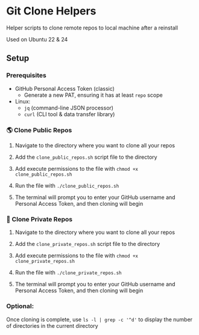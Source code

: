 # Git Clone Helpers

Helper scripts to clone remote repos to local machine after a reinstall

Used on Ubuntu 22 & 24

## Setup

### Prerequisites
* GitHub Personal Access Token (classic)
  * Generate a new PAT, ensuring it has at least `repo` scope
* Linux:
  * `jq` (command-line JSON processor)
  * `curl` (CLI tool & data transfer library)  

### 🌎 Clone Public Repos

1. Navigate to the directory where you want to clone all your repos

2. Add the `clone_public_repos.sh` script file to the directory

3. Add execute permissions to the file with `chmod +x clone_public_repos.sh`

4. Run the file with `./clone_public_repos.sh`

5. The terminal will prompt you to enter your GitHub username and Personal Access Token, and then cloning will begin

### 🤫 Clone Private Repos 

1. Navigate to the directory where you want to clone all your repos

2. Add the `clone_private_repos.sh` script file to the directory

3. Add execute permissions to the file with `chmod +x clone_private_repos.sh`

4. Run the file with `./clone_private_repos.sh`

5. The terminal will prompt you to enter your GitHub username and Personal Access Token, and then cloning will begin

### Optional: 

Once cloning is complete, use `ls -l | grep -c '^d'` to display the number of directories in the current directory